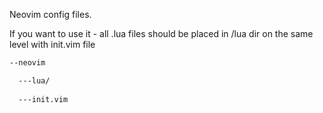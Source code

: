 Neovim config files.

If you want to use it - all .lua files should be placed in /lua dir on the same level with init.vim file
```sh
--neovim

  ---lua/
  
  ---init.vim
```
